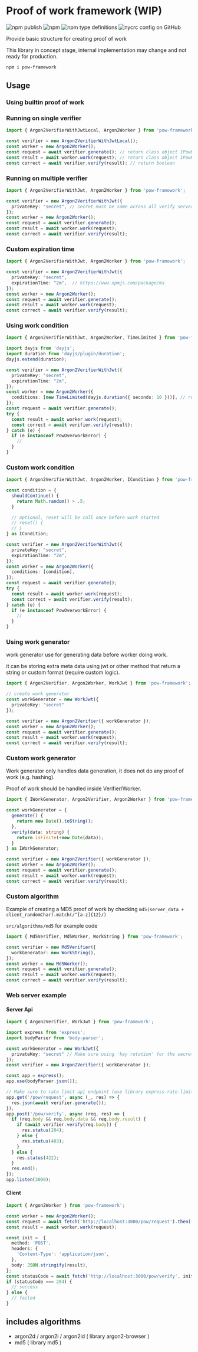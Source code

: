 # Proof of work framework (WIP)

![npm publish](https://github.com/hoshiyuki-tamako/pow-framework/workflows/npm%20publish/badge.svg)
![npm](https://img.shields.io/npm/v/pow-framework)
![npm type definitions](https://img.shields.io/npm/types/pow-framework?style=plastic)
![nycrc config on GitHub](https://img.shields.io/nycrc/hoshiyuki-tamako/pow-framework?preferredThreshold=branches)

Provide basic structure for creating proof of work

This library in concept stage, internal implementation may change and not ready for production.

```sh
npm i pow-framework
```

## Usage

### Using builtin proof of work

### Running on single verifier

```ts
import { Argon2VerifierWithJwtLocal, Argon2Worker } from 'pow-framework';

const verifier = new Argon2VerifierWithJwtLocal();
const worker = new Argon2Worker();
const request = await verifier.generate(); // return class object IPowRequest
const result = await worker.work(request); // return class object IPowResult
const correct = await verifier.verify(result); // return boolean
```

### Running on multiple verifier

```ts
import { Argon2VerifierWithJwt, Argon2Worker } from 'pow-framework';

const verifier = new Argon2VerifierWithJwt({
  privateKey: "secret", // secret must be same across all verify servers
});
const worker = new Argon2Worker();
const request = await verifier.generate();
const result = await worker.work(request);
const correct = await verifier.verify(result);
```

### Custom expiration time

```ts
import { Argon2VerifierWithJwt, Argon2Worker } from 'pow-framework';

const verifier = new Argon2VerifierWithJwt({
  privateKey: "secret",
  expirationTime: "2m",  // https://www.npmjs.com/package/ms
});
const worker = new Argon2Worker();
const request = await verifier.generate();
const result = await worker.work(request);
const correct = await verifier.verify(result);
```

### Using work condition

```ts
import { Argon2VerifierWithJwt, Argon2Worker, TimeLimited } from 'pow-framework';

import dayjs from 'dayjs';
import duration from 'dayjs/plugin/duration';
dayjs.extend(duration);

const verifier = new Argon2VerifierWithJwt({
  privateKey: "secret",
  expirationTime: "2m",
});
const worker = new Argon2Worker({
  conditions: [new TimeLimited(dayjs.duration({ seconds: 10 }))], // run 10 seconds
});
const request = await verifier.generate();
try {
  const result = await worker.work(request);
  const correct = await verifier.verify(result);
} catch (e) {
  if (e instanceof PowOverworkError) {
    //
  }
}
```

### Custom work condition

```ts
import { Argon2VerifierWithJwt, Argon2Worker, ICondition } from 'pow-framework';

const condition = {
  shouldContinue() {
    return Math.random() > .5;
  }

  // optional, reset will be call once before work started
  // reset() {
  // }
} as ICondition;

const verifier = new Argon2VerifierWithJwt({
  privateKey: "secret",
  expirationTime: "2m",
});
const worker = new Argon2Worker({
  conditions: [condition],
});
const request = await verifier.generate();
try {
  const result = await worker.work(request);
  const correct = await verifier.verify(result);
} catch (e) {
  if (e instanceof PowOverworkError) {
    //
  }
}
```

### Using work generator

work generator use for generating data before worker doing work.

it can be storing extra meta data using jwt or other method that return a string or custom format (require custom logic).

```ts
import { Argon2Verifier, Argon2Worker, WorkJwt } from 'pow-framework';

// create work generator
const workGenerator = new WorkJwt({
  privateKey: "secret"
});

const verifier = new Argon2Verifier({ workGenerator });
const worker = new Argon2Worker();
const request = await verifier.generate();
const result = await worker.work(request);
const correct = await verifier.verify(result);
```

### Custom work generator

Work generator only handles data generation, it does not do any proof of work (e.g. hashing).

Proof of work should be handled inside Verifier/Worker.

```ts
import { IWorkGenerator, Argon2Verifier, Argon2Worker } from 'pow-framework';

const workGenerator = {
  generate() {
    return new Date().toString();
  },
  verify(data: string) {
    return isFinite(+new Date(data));
  }
} as IWorkGenerator;

const verifier = new Argon2Verifier({ workGenerator });
const worker = new Argon2Worker();
const request = await verifier.generate();
const result = await worker.work(request);
const correct = await verifier.verify(result);
```

### Custom algorithm

Example of creating a MD5 proof of work by checking `md5(server_data + client_randomChar).match(/^[a-z]{12}/)`

`src/algorithms/md5` for example code

```ts
import { Md5Verifier, Md5Worker, WorkString } from 'pow-framework';

const verifier = new Md5Verifier({
  workGenerator: new WorkString(),
});
const worker = new Md5Worker();
const request = await verifier.generate();
const result = await worker.work(request);
const correct = await verifier.verify(result);
```

### Web server example

#### Server Api

```ts
import { Argon2Verifier, WorkJwt } from 'pow-framework';

import express from 'express';
import bodyParser from 'body-parser';

const workGenerator = new WorkJwt({
  privateKey: "secret" // Make sure using 'key rotation' for the secret value for more security
});
const verifier = new Argon2Verifier({ workGenerator });

const app = express();
app.use(bodyParser.json());

// Make sure to rate limit api endpoint (use library express-rate-limit) else may overload server cpu usage
app.get('/pow/request', async (_, res) => {
  res.json(await verifier.generate());
});
app.post('/pow/verify', async (req, res) => {
  if (req.body && req.body.data && req.body.result) {
    if (await verifier.verify(req.body)) {
      res.status(204);
    } else {
      res.status(403);
    }
  } else {
    res.status(422);
  }
  res.end();
});
app.listen(3000);
```

#### Client

```ts
import { Argon2Worker } from 'pow-framework';

const worker = new Argon2Worker();
const request = await fetch('http://localhost:3000/pow/request').then((response) => response.json());
const result = await worker.work(request);

const init =  {
  method: 'POST',
  headers: {
    'Content-Type': 'application/json',
  },
  body: JSON.stringify(result),
};
const statusCode = await fetch('http://localhost:3000/pow/verify', init).then((response) => response.status);
if (statusCode === 204) {
  // success
} else {
  // failed
}
```

## includes algorithms

- argon2d / argon2i / argon2id ( library argon2-browser )
- md5 ( library md5 )
